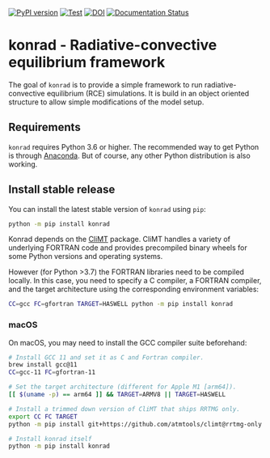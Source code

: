 [![PyPI version](https://badge.fury.io/py/konrad.svg)](https://badge.fury.io/py/konrad)
[![Test](https://github.com/atmtools/konrad/workflows/Test/badge.svg?branch=master)](https://github.com/atmtools/konrad/commits/master)
[![DOI](https://zenodo.org/badge/DOI/10.5281/zenodo.1313687.svg)](https://doi.org/10.5281/zenodo.1313687)
[![Documentation Status](https://readthedocs.org/projects/konrad/badge/?version=latest)](https://konrad.readthedocs.io/en/latest/?badge=latest)

# konrad - Radiative-convective equilibrium framework

The goal of ``konrad`` is to provide a simple framework to run
radiative-convective equilibrium (RCE) simulations. It is build in an object
oriented structure to allow simple modifications of the model setup.

## Requirements
``konrad`` requires Python 3.6 or higher. The recommended way to get
Python is through [Anaconda](https://www.continuum.io/downloads).
But of course, any other Python distribution is also working.

## Install stable release
You can install the latest stable version of ``konrad`` using ``pip``:
```bash
python -m pip install konrad
```

Konrad depends on the [CliMT](https://github.com/CliMT/climt) package.
CliMT handles a variety of underlying FORTRAN code and provides precompiled
binary wheels for some Python versions and operating systems.

However (for Python >3.7) the FORTRAN libraries need to be compiled locally.
In this case, you need to specify a C compiler, a FORTRAN compiler, and the
target architecture using the corresponding environment variables:
```bash
CC=gcc FC=gfortran TARGET=HASWELL python -m pip install konrad
```

### macOS
On macOS, you may need to install the GCC compiler suite beforehand:
```bash
# Install GCC 11 and set it as C and Fortran compiler.
brew install gcc@11
CC=gcc-11 FC=gfortran-11

# Set the target architecture (different for Apple M1 [arm64]).
[[ $(uname -p) == arm64 ]] && TARGET=ARMV8 || TARGET=HASWELL

# Install a trimmed down version of CliMT that ships RRTMG only.
export CC FC TARGET
python -m pip install git+https://github.com/atmtools/climt@rrtmg-only

# Install konrad itself
python -m pip install konrad
```
